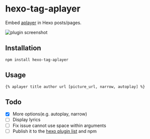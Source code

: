 # hexo-tag-aplayer

Embed [aplayer](https://github.com/DIYgod/APlayer) in Hexo posts/pages.

![plugin screenshot](http://7jpp1d.com1.z0.glb.clouddn.com/QQ20160202-5.png)

## Installation

	npm install hexo-tag-aplayer

## Usage

	{% aplayer title author url [picture_url, narrow, autoplay] %}

## Todo

- [x] More options(e.g. autoplay, narrow)
- [ ] Display lyrics
- [ ] Fix issue cannot use space within arguments
- [ ] Publish it to the [hexo plugin list](https://hexo.io/plugins) and npm
